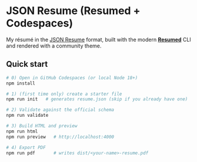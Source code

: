 # JSON Resume (Resumed + Codespaces)

My résumé in the [JSON Resume](https://jsonresume.org/) format, built with the modern **[Resumed](https://github.com/JsonResume/resumed)** CLI and rendered with a community theme.

## Quick start

```bash
# 0) Open in GitHub Codespaces (or local Node 18+)
npm install

# 1) (first time only) create a starter file
npm run init   # generates resume.json (skip if you already have one)

# 2) Validate against the official schema
npm run validate

# 3) Build HTML and preview
npm run html
npm run preview   # http://localhost:4000

# 4) Export PDF
npm run pdf       # writes dist/<your-name>-resume.pdf
